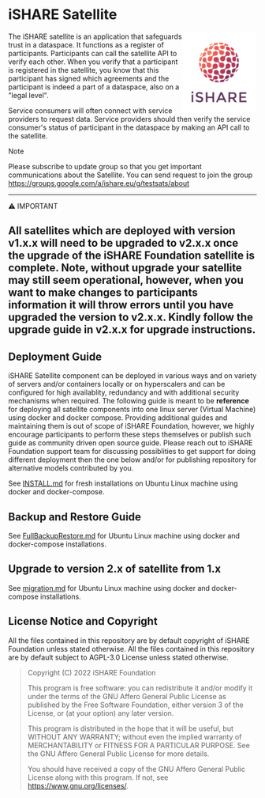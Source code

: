 # iSHARE Satellite

<img align="right" src="docs/assets/isharelogo-small.png">

The iSHARE satellite is an application that safeguards trust in a
dataspace. It functions as a register of participants. Participants
can call the satellite API to verify each other. When you verify that
a participant is registered in the satellite, you know that this
participant has signed which agreements and the participant is indeed a part of a dataspace, also on a "legal
level". 

Service consumers will often connect with service providers to request data. Service providers should then verify the service consumer's status of participant in the dataspace by making an API call to the satellite.

> [!NOTE]
> Please subscribe to update group so that you get important communications about the Satellite. You can send request to join the group https://groups.google.com/a/ishare.eu/g/testsats/about


---
⚠️ IMPORTANT

All satellites which are deployed with version v1.x.x will need to be upgraded to v2.x.x once the upgrade of the iSHARE Foundation satellite is complete. Note, without upgrade your satellite may still seem operational, however, when you want to make changes to participants information it will throw errors until you have upgraded the version to v2.x.x. Kindly follow the upgrade guide in v2.x.x for upgrade instructions.
---

## Deployment Guide

iSHARE Satellite component can be deployed in various ways and on variety of servers and/or containers locally or on hyperscalers and can be configured for high availablity, redundancy and with additional security mechanisms when required. The following guide is meant to be **reference** for deploying all satellite components into one linux server (Virtual Machine) using docker and docker compose. Providing additional guides and maintaining them is out of scope of iSHARE Foundation, however, we highly encourage participants to perform these steps themselves or publish such guide as community driven open source guide. Please reach out to iSHARE Foundation support team for discussing possiblities to get support for doing different deployment then the one below and/or for publishing repository for alternative models contributed by you.

See [INSTALL.md](docs/INSTALL.md) for fresh installations on Ubuntu Linux machine using docker and docker-compose.

## Backup and Restore Guide

See [FullBackupRestore.md](docs/FullBackupRestore.md) for Ubuntu Linux machine using docker and docker-compose installations.

## Upgrade to version 2.x of satellite from 1.x

See [migration.md](docs/migration.md) for Ubuntu Linux machine using docker and docker-compose installations.

## License Notice and Copyright

All the files contained in this repository are by default copyright of
iSHARE Foundation unless stated otherwise.  All the files contained in
this repository are by default subject to AGPL-3.0 License unless
stated otherwise.

> Copyright (C) 2022  iSHARE Foundation
>
> This program is free software: you can redistribute it and/or modify
> it under the terms of the GNU Affero General Public License as
> published by the Free Software Foundation, either version 3 of the
> License, or (at your option) any later version.
>
> This program is distributed in the hope that it will be useful, but
> WITHOUT ANY WARRANTY; without even the implied warranty of
> MERCHANTABILITY or FITNESS FOR A PARTICULAR PURPOSE.  See the GNU
> Affero General Public License for more details.
>
>
> You should have received a copy of the GNU Affero General Public
> License along with this program.  If not, see
> <https://www.gnu.org/licenses/>.
